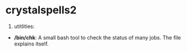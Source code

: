 # crystalspells2

1. utitlities:

- __/bin/chk__: A small bash tool to check the status of many jobs. The file explains itself.
